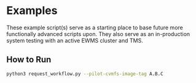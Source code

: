 # Examples

These example script(s) serve as a starting place to base future more functionally advanced scripts upon. They also
serve as an in-production system testing with an active EWMS cluster and TMS.

## How to Run

```bash
python3 request_workflow.py --pilot-cvmfs-image-tag A.B.C
```
